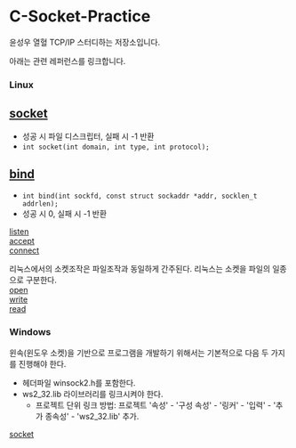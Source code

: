 # C-Socket-Practice

윤성우 열혈 TCP/IP 스터디하는 저장소입니다.  

아래는 관련 레퍼런스를 링크합니다.
### Linux
[socket](http://man7.org/linux/man-pages/man2/socket.2.html)  
-----
- 성공 시 파일 디스크립터, 실패 시 -1 반환  
- `int socket(int domain, int type, int protocol);`  

[bind](http://man7.org/linux/man-pages/man2/bind.2.html)  
-----
- `int bind(int sockfd, const struct sockaddr *addr, socklen_t addrlen);`
- 성공 시 0, 실패 시 -1 반환

[listen](http://man7.org/linux/man-pages/man2/listen.2.html)  
[accept](http://man7.org/linux/man-pages/man2/accept.2.html)  
[connect](http://man7.org/linux/man-pages/man2/connect.2.html)  

리눅스에서의 소켓조작은 파일조작과 동일하게 간주된다. 리눅스는 소켓을 파일의 일종으로 구분한다.  
[open](http://man7.org/linux/man-pages/man2/open.2.html)  
[write](http://man7.org/linux/man-pages/man2/write.2.html)  
[read](http://man7.org/linux/man-pages/man2/read.2.html)  

### Windows  
윈속(윈도우 소켓)을 기반으로 프로그램을 개발하기 위해서는 기본적으로 다음 두 가지를 진행해야 한다.
- 헤더파일 winsock2.h를 포함한다.  
- ws2_32.lib 라이브러리를 링크시켜야 한다.  
  - 프로젝트 단위 링크 방법: 프로젝트 '속성' - '구성 속성' - '링커' - '입력' - '추가 종속성' - 'ws2_32.lib' 추가.  

[socket](https://msdn.microsoft.com/en-us/library/windows/desktop/ms740506(v=vs.85).aspx)  
